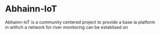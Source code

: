# Abhainn-IoT
Abhainn-IoT is a community centered project to provide a base ia platform in withch a network for river monitoring can be establised on   

